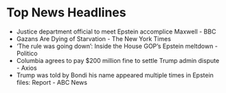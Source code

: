 # Top News Headlines

- Justice department official to meet Epstein accomplice Maxwell - BBC
- Gazans Are Dying of Starvation - The New York Times
- ‘The rule was going down’: Inside the House GOP’s Epstein meltdown - Politico
- Columbia agrees to pay $200 million fine to settle Trump admin dispute - Axios
- Trump was told by Bondi his name appeared multiple times in Epstein files: Report - ABC News